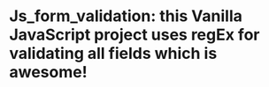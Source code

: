 # Js_form_validation: this Vanilla JavaScript project uses regEx for validating all fields which is awesome!
